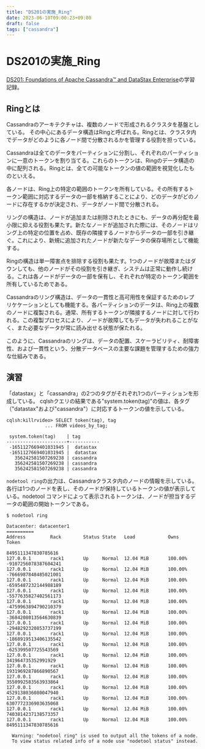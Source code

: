 ```yaml
---
title: "DS201の実施_Ring"
date: 2023-06-10T09:00:23+09:00
draft: false
tags: ["cassandra"] 
---
```

<!--more-->
# DS201の実施_Ring
[DS201: Foundations of Apache Cassandra™ and DataStax Enterprise](https://www.datastax.com/jp/resources/datasheet/ds201-datastax-enterprise-foundations-apache-cassandratm)の学習記録。

## Ringとは
Cassandraのアーキテクチャは、複数のノードで形成されるクラスタを基盤としている。
その中心にあるデータ構造はRingと呼ばれる。Ringとは、クラスタ内でデータがどのように各ノード間で分散されるかを管理する役割を担っている。

Cassandraは全てのデータをパーティションに分割し、それぞれのパーティションに一意のトークンを割り当てる。これらのトークンは、Ringのデータ構造の中に配列される。Ringとは、全ての可能なトークンの値の範囲を視覚化したものといえる。

各ノードは、Ring上の特定の範囲のトークンを所有している。その所有するトークン範囲に対応するデータの一部を格納することにより、どのデータがどのノードに存在するかが決定され、データがノード間で分散される。

リングの構造は、ノードが追加または削除されたときにも、データの再分配を最小限に抑える役割も果たす。新たなノードが追加された際には、そのノードはリング上の特定の位置を占め、既存の隣接するノードからデータの一部を引き継ぐ。これにより、新規に追加されたノードが新たなデータの保存場所として機能する。

Ringの構造は単一障害点を排除する役割も果たす。1つのノードが故障またはダウンしても、他のノードがその役割を引き継ぎ、システムは正常に動作し続ける。これは各ノードがデータの一部を保有し、それぞれが特定のトークン範囲を所有しているためである。

Cassandraのリング構造は、データの一貫性と高可用性を保証するためのレプリケケーションとしても機能する。各パーティションのデータは、Ring上の複数のノードに複製される。通常、所有するトークンが隣接するノードに対して行われる。この複製プロセスにより、ノードが故障してもデータが失われることがなく、また必要なデータが常に読み出せる状態が保たれる。

このように、Cassandraのリングは、データの配置、スケーラビリティ、耐障害性、および一貫性という、分散データベースの主要な課題を管理するための強力な仕組みである。

## 演習
「datastax」と「cassandra」の2つのタグがそれぞれ1つのパーティションを形成している。
cqlshクエリの結果である"system.token(tag)"の値は、各タグ（"datastax"および"cassandra"）に対応するトークンの値を示している。
```
cqlsh:killrvideo> SELECT token(tag), tag
              ... FROM videos_by_tag;

 system.token(tag)    | tag
----------------------+-----------
 -1651127669401031945 |  datastax
 -1651127669401031945 |  datastax
   356242581507269238 | cassandra
   356242581507269238 | cassandra
   356242581507269238 | cassandra
```
`nodetool ring`の出力は、Cassandraクラスタ内のノードの情報を示している。各行は1つのノードを表し、そのノードが保持しているトークンの値が表示している。nodetool コマンドによって表示されるトークンは、ノードが担当するデータの範囲の開始トークンである。

```
$ nodetool ring

Datacenter: datacenter1
==========
Address         Rack        Status State   Load            Owns                Token
                                                                               8495111347830785616
127.0.0.1       rack1       Up     Normal  12.04 MiB       100.00%             -9107256078387604241
127.0.0.1       rack1       Up     Normal  12.04 MiB       100.00%             -7666987848485021001
127.0.0.1       rack1       Up     Normal  12.04 MiB       100.00%             -6595487232144988189
127.0.0.1       rack1       Up     Normal  12.04 MiB       100.00%             -5577635827402561173
127.0.0.1       rack1       Up     Normal  12.04 MiB       100.00%             -4759963894790210379
127.0.0.1       rack1       Up     Normal  12.04 MiB       100.00%             -3684208013564630839
127.0.0.1       rack1       Up     Normal  12.04 MiB       100.00%             -2948292320853737199
127.0.0.1       rack1       Up     Normal  12.04 MiB       100.00%             -1868919513406135542
127.0.0.1       rack1       Up     Normal  12.04 MiB       100.00%             -625399507725543569
127.0.0.1       rack1       Up     Normal  12.04 MiB       100.00%             341964735352991929
127.0.0.1       rack1       Up     Normal  12.04 MiB       100.00%             1931969287866890567
127.0.0.1       rack1       Up     Normal  12.04 MiB       100.00%             3550992583563933864
127.0.0.1       rack1       Up     Normal  12.04 MiB       100.00%             4529138036080047940
127.0.0.1       rack1       Up     Normal  12.04 MiB       100.00%             6307772336903635068
127.0.0.1       rack1       Up     Normal  12.04 MiB       100.00%             7403814237138573357
127.0.0.1       rack1       Up     Normal  12.04 MiB       100.00%             8495111347830785616

  Warning: "nodetool ring" is used to output all the tokens of a node.
  To view status related info of a node use "nodetool status" instead.
```
